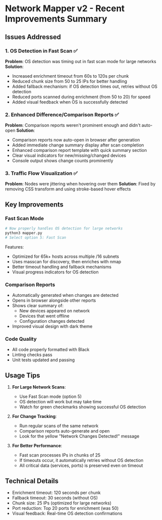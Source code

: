# Network Mapper v2 - Recent Improvements Summary

## Issues Addressed

### 1. OS Detection in Fast Scan ✅
**Problem**: OS detection was timing out in fast scan mode for large networks
**Solution**:
- Increased enrichment timeout from 60s to 120s per chunk
- Reduced chunk size from 50 to 25 IPs for better handling
- Added fallback mechanism: if OS detection times out, retries without OS detection
- Reduced ports scanned during enrichment (from 50 to 20) for speed
- Added visual feedback when OS is successfully detected

### 2. Enhanced Difference/Comparison Reports ✅
**Problem**: Comparison reports weren't prominent enough and didn't auto-open
**Solution**:
- Comparison reports now auto-open in browser after generation
- Added immediate change summary display after scan completion
- Enhanced comparison report template with quick summary section
- Clear visual indicators for new/missing/changed devices
- Console output shows change counts prominently

### 3. Traffic Flow Visualization ✅
**Problem**: Nodes were jittering when hovering over them
**Solution**: Fixed by removing CSS transform and using stroke-based hover effects

## Key Improvements

### Fast Scan Mode
```bash
# Now properly handles OS detection for large networks
python3 mapper.py
# Select option 5: Fast Scan
```

Features:
- Optimized for 65k+ hosts across multiple /16 subnets
- Uses masscan for discovery, then enriches with nmap
- Better timeout handling and fallback mechanisms
- Visual progress indicators for OS detection

### Comparison Reports
- Automatically generated when changes are detected
- Opens in browser alongside other reports
- Shows clear summary of:
  - New devices appeared on network
  - Devices that went offline
  - Configuration changes detected
- Improved visual design with dark theme

### Code Quality
- All code properly formatted with Black
- Linting checks pass
- Unit tests updated and passing

## Usage Tips

1. **For Large Network Scans**:
   - Use Fast Scan mode (option 5)
   - OS detection will work but may take time
   - Watch for green checkmarks showing successful OS detection

2. **For Change Tracking**:
   - Run regular scans of the same network
   - Comparison reports auto-generate and open
   - Look for the yellow "Network Changes Detected!" message

3. **For Better Performance**:
   - Fast scan processes IPs in chunks of 25
   - If timeouts occur, it automatically retries without OS detection
   - All critical data (services, ports) is preserved even on timeout

## Technical Details

- Enrichment timeout: 120 seconds per chunk
- Fallback timeout: 30 seconds (without OS)
- Chunk size: 25 IPs (optimized for large networks)
- Port reduction: Top 20 ports for enrichment (was 50)
- Visual feedback: Real-time OS detection confirmations